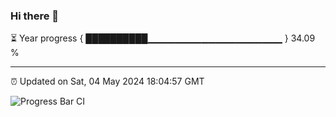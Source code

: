 ### Hi there 👋

⏳ Year progress { ██████████▁▁▁▁▁▁▁▁▁▁▁▁▁▁▁▁▁▁▁▁ } 34.09 %

---

⏰ Updated on Sat, 04 May 2024 18:04:57 GMT

![Progress Bar CI](https://github.com/liununu/liununu/workflows/Progress%20Bar%20CI/badge.svg)
